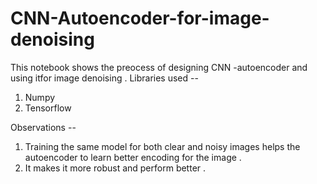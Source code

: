 # CNN-Autoencoder-for-image-denoising
This notebook shows the preocess of designing CNN -autoencoder and using itfor image denoising .
Libraries used --
1) Numpy
2) Tensorflow

Observations --
1) Training the same model for both clear and noisy images helps the autoencoder to learn better encoding for the image .
2) It makes it more robust and perform better .

